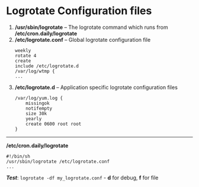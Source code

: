Logrotate Configuration files
=============================

1. **/usr/sbin/logrotate** – The logrotate command which runs from **/etc/cron.daily/logrotate**
2. **/etc/logrotate.conf** – Global logrotate configuration file
   ```
   weekly
   rotate 4
   create
   include /etc/logrotate.d
   /var/log/wtmp {
   ...
   ```
3. **/etc/logrotate.d** – Application specific logrotate configuration files
   ```
   /var/log/yum.log {
       missingok
       notifempty
       size 30k
       yearly
       create 0600 root root
   }
   ```

---

**/etc/cron.daily/logrotate**
```
#!/bin/sh
/usr/sbin/logrotate /etc/logrotate.conf
...
```

_**Test**_: `logrotate -df my_logrotate.conf` - **d** for debug, **f** for file
